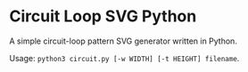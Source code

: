 # Circuit Loop SVG Python

A simple circuit-loop pattern SVG generator written in Python.

Usage: `python3 circuit.py [-w WIDTH] [-t HEIGHT] filename`.

